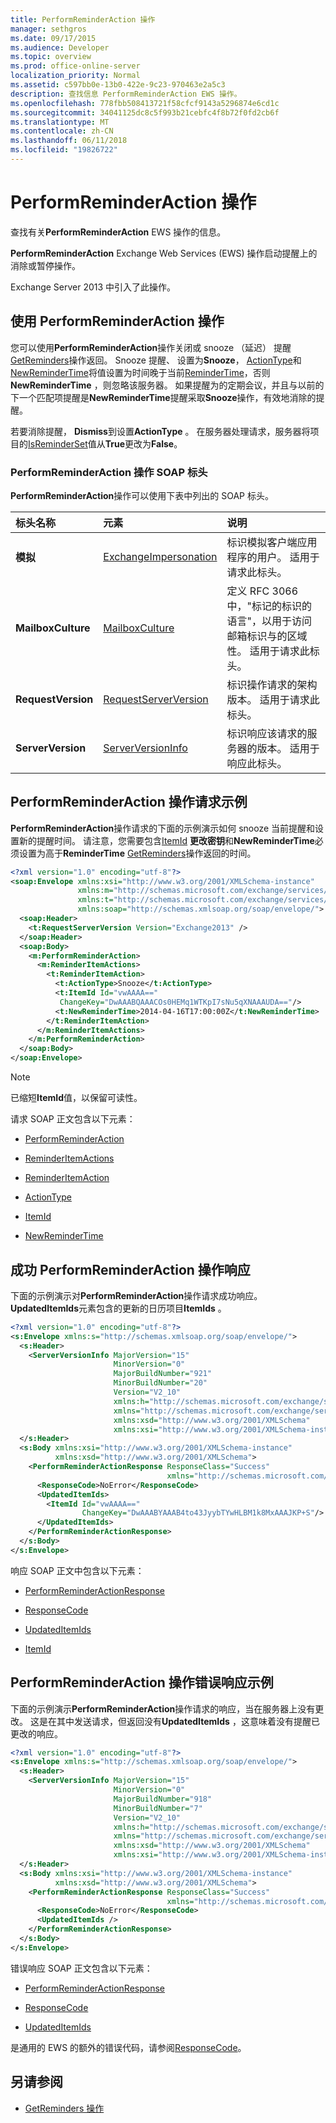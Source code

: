 ```yaml
---
title: PerformReminderAction 操作
manager: sethgros
ms.date: 09/17/2015
ms.audience: Developer
ms.topic: overview
ms.prod: office-online-server
localization_priority: Normal
ms.assetid: c597bb0e-13b0-422e-9c23-970463e2a5c3
description: 查找信息 PerformReminderAction EWS 操作。
ms.openlocfilehash: 778fbb508413721f58cfcf9143a5296874e6cd1c
ms.sourcegitcommit: 34041125dc8c5f993b21cebfc4f8b72f0fd2cb6f
ms.translationtype: MT
ms.contentlocale: zh-CN
ms.lasthandoff: 06/11/2018
ms.locfileid: "19826722"
---
```

# <a name="performreminderaction-operation"></a>PerformReminderAction 操作

查找有关**PerformReminderAction** EWS 操作的信息。 
  
**PerformReminderAction** Exchange Web Services (EWS) 操作启动提醒上的消除或暂停操作。 
  
Exchange Server 2013 中引入了此操作。
  
## <a name="using-the-performreminderaction-operation"></a>使用 PerformReminderAction 操作

您可以使用**PerformReminderAction**操作关闭或 snooze （延迟） 提醒[GetReminders](getreminders-operation.md)操作返回。 Snooze 提醒、 设置为**Snooze**， [ActionType](actiontype-reminderactiontype.md)和[NewReminderTime](newremindertime.md)将值设置为时间晚于当前[ReminderTime](remindertime.md)，否则**NewReminderTime** ，则忽略该服务器。 如果提醒为的定期会议，并且与以前的下一个匹配项提醒是**NewReminderTime**提醒采取**Snooze**操作，有效地消除的提醒。 
  
若要消除提醒， **Dismiss**到设置**ActionType** 。 在服务器处理请求，服务器将项目的[IsReminderSet](isreminderset.md)值从**True**更改为**False**。
  
### <a name="performreminderaction-operation-soap-headers"></a>PerformReminderAction 操作 SOAP 标头

**PerformReminderAction**操作可以使用下表中列出的 SOAP 标头。 
  
|**标头名称**|**元素**|**说明**|
|:-----|:-----|:-----|
|**模拟** <br/> |[ExchangeImpersonation](exchangeimpersonation.md) <br/> |标识模拟客户端应用程序的用户。 适用于请求此标头。  <br/> |
|**MailboxCulture** <br/> |[MailboxCulture](mailboxculture.md) <br/> |定义 RFC 3066 中，"标记的标识的语言"，以用于访问邮箱标识与的区域性。 适用于请求此标头。  <br/> |
|**RequestVersion** <br/> |[RequestServerVersion](requestserverversion.md) <br/> |标识操作请求的架构版本。 适用于请求此标头。  <br/> |
|**ServerVersion** <br/> |[ServerVersionInfo](serverversioninfo.md) <br/> |标识响应该请求的服务器的版本。 适用于响应此标头。  <br/> |
   
## <a name="performreminderaction-operation-request-example"></a>PerformReminderAction 操作请求示例

**PerformReminderAction**操作请求的下面的示例演示如何 snooze 当前提醒和设置新的提醒时间。 请注意，您需要包含[ItemId](itemid.md) **更改密钥**和**NewReminderTime**必须设置为高于**ReminderTime** [GetReminders](getreminders-operation.md)操作返回的时间。 
  
```XML
<?xml version="1.0" encoding="utf-8"?>
<soap:Envelope xmlns:xsi="http://www.w3.org/2001/XMLSchema-instance"
               xmlns:m="http://schemas.microsoft.com/exchange/services/2006/messages"
               xmlns:t="http://schemas.microsoft.com/exchange/services/2006/types"
               xmlns:soap="http://schemas.xmlsoap.org/soap/envelope/">
  <soap:Header>
    <t:RequestServerVersion Version="Exchange2013" />
  </soap:Header>
  <soap:Body>
    <m:PerformReminderAction>
      <m:ReminderItemActions>
        <t:ReminderItemAction>
          <t:ActionType>Snooze</t:ActionType>
          <t:ItemId Id="vwAAAA=="
           ChangeKey="DwAAABQAAACOs0HEMq1WTKpI7sNu5qXNAAAUDA=="/>
          <t:NewReminderTime>2014-04-16T17:00:00Z</t:NewReminderTime>
        </t:ReminderItemAction>
      </m:ReminderItemActions>
    </m:PerformReminderAction>
  </soap:Body>
</soap:Envelope>
```

> [!NOTE]
> 已缩短**ItemId**值，以保留可读性。 
  
请求 SOAP 正文包含以下元素：
  
- [PerformReminderAction](performreminderaction.md)
    
- [ReminderItemActions](reminderitemactions.md)
    
- [ReminderItemAction](reminderitemaction.md)
    
- [ActionType](actiontype-reminderactiontype.md)
    
- [ItemId](itemid.md)
    
- [NewReminderTime](newremindertime.md)
    
## <a name="successful-performreminderaction-operation-response"></a>成功 PerformReminderAction 操作响应

下面的示例演示对**PerformReminderAction**操作请求成功响应。 **UpdatedItemIds**元素包含的更新的日历项目**ItemIds** 。 
  
```XML
<?xml version="1.0" encoding="utf-8"?>
<s:Envelope xmlns:s="http://schemas.xmlsoap.org/soap/envelope/">
  <s:Header>
    <ServerVersionInfo MajorVersion="15"
                       MinorVersion="0"
                       MajorBuildNumber="921"
                       MinorBuildNumber="20"
                       Version="V2_10"
                       xmlns:h="http://schemas.microsoft.com/exchange/services/2006/types"
                       xmlns="http://schemas.microsoft.com/exchange/services/2006/types"
                       xmlns:xsd="http://www.w3.org/2001/XMLSchema"
                       xmlns:xsi="http://www.w3.org/2001/XMLSchema-instance" />
  </s:Header>
  <s:Body xmlns:xsi="http://www.w3.org/2001/XMLSchema-instance"
          xmlns:xsd="http://www.w3.org/2001/XMLSchema">
    <PerformReminderActionResponse ResponseClass="Success"
                                   xmlns="http://schemas.microsoft.com/exchange/services/2006/messages">
      <ResponseCode>NoError</ResponseCode>
      <UpdatedItemIds>
        <ItemId Id="vwAAAA=="
                ChangeKey="DwAAABYAAAB4to43JyybTYwHLBM1k8MxAAAJKP+S"/>
      </UpdatedItemIds>
    </PerformReminderActionResponse>
  </s:Body>
</s:Envelope>
```

响应 SOAP 正文中包含以下元素：
  
- [PerformReminderActionResponse](performreminderactionresponse.md)
    
- [ResponseCode](responsecode.md)
    
- [UpdatedItemIds](updateditemids.md)
    
- [ItemId](itemid.md)
    
## <a name="performreminderaction-operation-error-response-example"></a>PerformReminderAction 操作错误响应示例

下面的示例演示**PerformReminderAction**操作请求的响应，当在服务器上没有更改。 这是在其中发送请求，但返回没有**UpdatedItemIds** ，这意味着没有提醒已更改的响应。 
  
```XML
<?xml version="1.0" encoding="utf-8"?>
<s:Envelope xmlns:s="http://schemas.xmlsoap.org/soap/envelope/">
  <s:Header>
    <ServerVersionInfo MajorVersion="15"
                       MinorVersion="0"
                       MajorBuildNumber="918"
                       MinorBuildNumber="7"
                       Version="V2_10"
                       xmlns:h="http://schemas.microsoft.com/exchange/services/2006/types"
                       xmlns="http://schemas.microsoft.com/exchange/services/2006/types"
                       xmlns:xsd="http://www.w3.org/2001/XMLSchema"
                       xmlns:xsi="http://www.w3.org/2001/XMLSchema-instance" />
  </s:Header>
  <s:Body xmlns:xsi="http://www.w3.org/2001/XMLSchema-instance"
          xmlns:xsd="http://www.w3.org/2001/XMLSchema">
    <PerformReminderActionResponse ResponseClass="Success"
                                   xmlns="http://schemas.microsoft.com/exchange/services/2006/messages">
      <ResponseCode>NoError</ResponseCode>
      <UpdatedItemIds />
    </PerformReminderActionResponse>
  </s:Body>
</s:Envelope>
```

错误响应 SOAP 正文包含以下元素：
  
- [PerformReminderActionResponse](performreminderactionresponse.md)
    
- [ResponseCode](responsecode.md)
    
- [UpdatedItemIds](updateditemids.md)
    
是通用的 EWS 的额外的错误代码，请参阅[ResponseCode](responsecode.md)。
  
## <a name="see-also"></a>另请参阅


- [GetReminders 操作](getreminders-operation.md)
    

